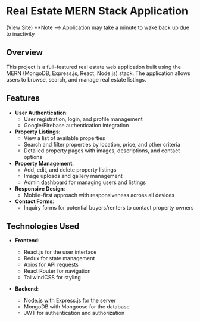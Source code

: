 # Real Estate MERN Stack Application 
[(View Site)](https://terranestrealty.onrender.com/) 
**Note --> Application may take a minute to wake back up due to inactivity 
## Overview

This project is a full-featured real estate web application built using the MERN (MongoDB, Express.js, React, Node.js) stack. The application allows users to browse, search, and manage real estate listings.

## Features

- **User Authentication**: 
  - User registration, login, and profile management
  - Google/Firebase authentication integration
- **Property Listings**:
  - View a list of available properties
  - Search and filter properties by location, price, and other criteria
  - Detailed property pages with images, descriptions, and contact options
- **Property Management**:
  - Add, edit, and delete property listings
  - Image uploads and gallery management
  - Admin dashboard for managing users and listings
- **Responsive Design**:
  - Mobile-first approach with responsiveness across all devices
- **Contact Forms**:
  - Inquiry forms for potential buyers/renters to contact property owners

## Technologies Used

- **Frontend**:
  - React.js for the user interface
  - Redux for state management
  - Axios for API requests
  - React Router for navigation
  - TailwindCSS for styling

- **Backend**:
  - Node.js with Express.js for the server
  - MongoDB with Mongoose for the database
  - JWT for authentication and authorization


